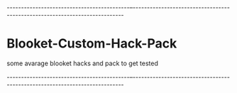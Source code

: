 -------------------------------------------–---------------------------------------------------------------------------

# Blooket-Custom-Hack-Pack

some avarage blooket hacks and pack to get tested

-------------------------------------------–---------------------------------------------------------------------------

